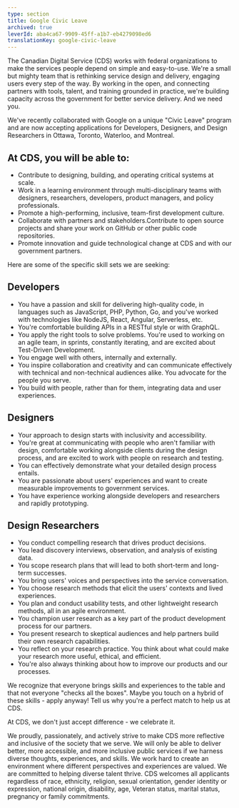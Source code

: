 ```yaml
---
type: section
title: Google Civic Leave
archived: true
leverId: aba4ca67-9909-45ff-a1b7-eb4279098ed6
translationKey: google-civic-leave
---
```

The Canadian Digital Service (CDS) works with federal organizations to make the services people depend on simple and easy-to-use. We're a small but mighty team that is rethinking service design and delivery, engaging users every step of the way. By working in the open, and connecting partners with tools, talent, and training grounded in practice, we're building capacity across the government for better service delivery. And we need you.

We've recently collaborated with Google on a unique &quot;Civic Leave&quot; program and are now accepting applications for Developers, Designers, and Design Researchers in Ottawa, Toronto, Waterloo, and Montreal.

## At CDS, you will be able to:

- Contribute to designing, building, and operating critical systems at scale.
- Work in a learning environment through multi-disciplinary teams with designers, researchers, developers, product managers, and policy professionals.
- Promote a high-performing, inclusive, team-first development culture.
- Collaborate with partners and stakeholders.Contribute to open source projects and share your work on GitHub or other public code repositories.
- Promote innovation and guide technological change at CDS and with our government partners.

Here are some of the specific skill sets we are seeking:

## Developers

- You have a passion and skill for delivering high-quality code, in languages such as JavaScript, PHP, Python, Go, and you've worked with technologies like NodeJS, React, Angular, Serverless, etc.
- You're comfortable building APIs in a RESTful style or with GraphQL.
- You apply the right tools to solve problems. You're used to working on an agile team, in sprints, constantly iterating, and are excited about Test-Driven Development.
- You engage well with others, internally and externally.
- You inspire collaboration and creativity and can communicate effectively with technical and non-technical audiences alike. You advocate for the people you serve.
- You build with people, rather than for them, integrating data and user experiences.

## Designers

- Your approach to design starts with inclusivity and accessibility.
- You're great at communicating with people who aren't familiar with design, comfortable working alongside clients during the design process, and are excited to work with people on research and testing.
- You can effectively demonstrate what your detailed design process entails.
- You are passionate about users' experiences and want to create measurable improvements to government services.
- You have experience working alongside developers and researchers and rapidly prototyping.

## Design Researchers

- You conduct compelling research that drives product decisions.
- You lead discovery interviews, observation, and analysis of existing data.
- You scope research plans that will lead to both short-term and long-term successes.
- You bring users' voices and perspectives into the service conversation.
- You choose research methods that elicit the users' contexts and lived experiences.
- You plan and conduct usability tests, and other lightweight research methods, all in an agile environment.
- You champion user research as a key part of the product development process for our partners.
- You present research to skeptical audiences and help partners build their own research capabilities.
- You reflect on your research practice. You think about what could make your research more useful, ethical, and efficient.
- You're also always thinking about how to improve our products and our processes.

We recognize that everyone brings skills and experiences to the table and that not everyone &quot;checks all the boxes&quot;. Maybe you touch on a hybrid of these skills - apply anyway! Tell us why you're a perfect match to help us at CDS.

At CDS, we don't just accept difference - we celebrate it.

We proudly, passionately, and actively strive to make CDS more reflective and inclusive of the society that we serve. We will only be able to deliver better, more accessible, and more inclusive public services if we harness diverse thoughts, experiences, and skills. We work hard to create an environment where different perspectives and experiences are valued. We are committed to helping diverse talent thrive. CDS welcomes all applicants regardless of race, ethnicity, religion, sexual orientation, gender identity or expression, national origin, disability, age, Veteran status, marital status, pregnancy or family commitments.
